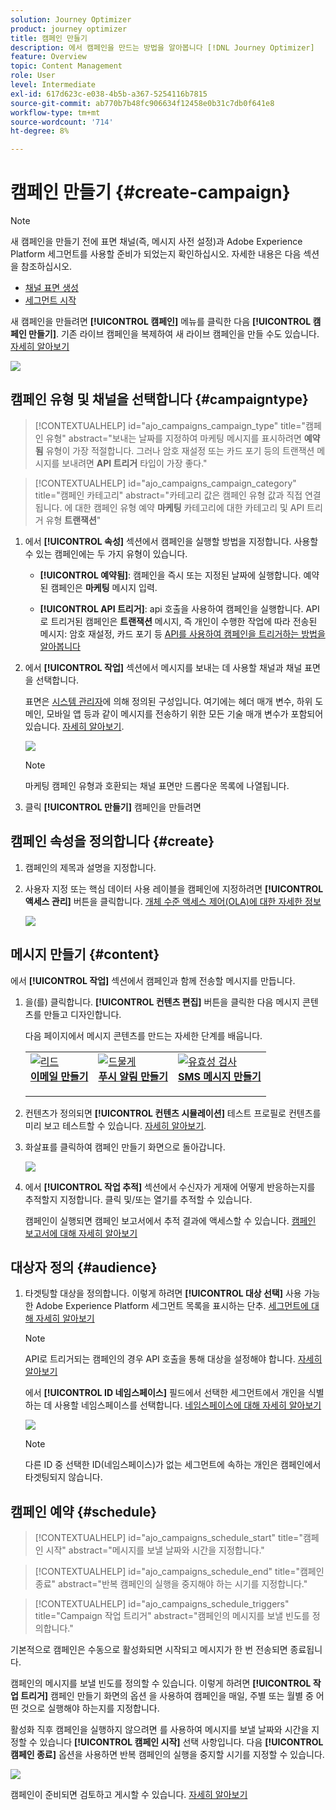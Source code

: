 ```yaml
---
solution: Journey Optimizer
product: journey optimizer
title: 캠페인 만들기
description: 에서 캠페인을 만드는 방법을 알아봅니다 [!DNL Journey Optimizer]
feature: Overview
topic: Content Management
role: User
level: Intermediate
exl-id: 617d623c-e038-4b5b-a367-5254116b7815
source-git-commit: ab770b7b48fc906634f12458e0b31c7db0f641e8
workflow-type: tm+mt
source-wordcount: '714'
ht-degree: 8%

---
```


# 캠페인 만들기 {#create-campaign}

>[!NOTE]
>
>새 캠페인을 만들기 전에 표면 채널(즉, 메시지 사전 설정)과 Adobe Experience Platform 세그먼트를 사용할 준비가 되었는지 확인하십시오. 자세한 내용은 다음 섹션을 참조하십시오.
>
>* [채널 표면 생성](../configuration/channel-surfaces.md)
>* [세그먼트 시작](../segment/about-segments.md)


새 캠페인을 만들려면 **[!UICONTROL 캠페인]** 메뉴를 클릭한 다음 **[!UICONTROL 캠페인 만들기]**. 기존 라이브 캠페인을 복제하여 새 라이브 캠페인을 만들 수도 있습니다. [자세히 알아보기](modify-stop-campaign.md#duplicate)

![](assets/create-campaign.png)

## 캠페인 유형 및 채널을 선택합니다 {#campaigntype}

>[!CONTEXTUALHELP]
>id="ajo_campaigns_campaign_type"
>title="캠페인 유형"
>abstract="보내는 날짜를 지정하여 마케팅 메시지를 표시하려면 **예약됨** 유형이 가장 적절합니다. 그러나 암호 재설정 또는 카드 포기 등의 트랜잭션 메시지를 보내려면 **API 트리거** 타입이 가장 좋다."

>[!CONTEXTUALHELP]
>id="ajo_campaigns_campaign_category"
>title="캠페인 카테고리"
>abstract="카테고리 값은 캠페인 유형 값과 직접 연결됩니다. 에 대한 캠페인 유형 예약 **마케팅** 카테고리에 대한 카테고리 및 API 트리거 유형 **트랜잭션**"

1. 에서 **[!UICONTROL 속성]** 섹션에서 캠페인을 실행할 방법을 지정합니다. 사용할 수 있는 캠페인에는 두 가지 유형이 있습니다.

   * **[!UICONTROL 예약됨]**: 캠페인을 즉시 또는 지정된 날짜에 실행합니다. 예약된 캠페인은 **마케팅** 메시지 입력.

   * **[!UICONTROL API 트리거]**: api 호출을 사용하여 캠페인을 실행합니다. API로 트리거된 캠페인은 **트랜잭션** 메시지, 즉 개인이 수행한 작업에 따라 전송된 메시지: 암호 재설정, 카드 포기 등 [API를 사용하여 캠페인을 트리거하는 방법을 알아봅니다](api-triggered-campaigns.md)

1. 에서 **[!UICONTROL 작업]** 섹션에서 메시지를 보내는 데 사용할 채널과 채널 표면을 선택합니다.

   표면은 [시스템 관리자](../start/path/administrator.md)에 의해 정의된 구성입니다. 여기에는 헤더 매개 변수, 하위 도메인, 모바일 앱 등과 같이 메시지를 전송하기 위한 모든 기술 매개 변수가 포함되어 있습니다. [자세히 알아보기](../configuration/channel-surfaces.md).

   ![](assets/create-campaign-action.png)

   >[!NOTE]
   >
   >마케팅 캠페인 유형과 호환되는 채널 표면만 드롭다운 목록에 나열됩니다.

1. 클릭 **[!UICONTROL 만들기]** 캠페인을 만들려면

## 캠페인 속성을 정의합니다 {#create}

1. 캠페인의 제목과 설명을 지정합니다.

   <!--To test the content of your message, toggle the **[!UICONTROL Content experiment]** option on. This allows you to test multiple variables of a delivery on populations samples, in order to define which treatment has the biggest impact on the targeted population.[Learn more about content experiment](../campaigns/content-experiment.md).-->

1. 사용자 지정 또는 핵심 데이터 사용 레이블을 캠페인에 지정하려면 **[!UICONTROL 액세스 관리]** 버튼을 클릭합니다. [개체 수준 액세스 제어(OLA)에 대한 자세한 정보](../administration/object-based-access.md)

   ![](assets/create-campaign-properties.png)

## 메시지 만들기 {#content}

에서 **[!UICONTROL 작업]** 섹션에서 캠페인과 함께 전송할 메시지를 만듭니다.

1. 을(를) 클릭합니다. **[!UICONTROL 컨텐츠 편집]** 버튼을 클릭한 다음 메시지 콘텐츠를 만들고 디자인합니다.

   다음 페이지에서 메시지 콘텐츠를 만드는 자세한 단계를 배웁니다.

   <table style="table-layout:fixed">
    <tr style="border: 0;">
    <td>
    <a href="../email/create-email.md">
    <img alt="리드" src="../assets/do-not-localize/email.jpg">
    </a>
    <div><a href="../email/create-email.md"><strong>이메일 만들기</strong>
    </div>
    <p>
    </td>
    <td>
    <a href="../push/create-push.md">
      <img alt="드물게" src="../assets/do-not-localize/push.jpg">
    </a>
    <div>
    <a href="../push/create-push.md"><strong>푸시 알림 만들기</strong></a>
    </div>
    <p>
    </td>
    <td>
    <a href="../sms/create-sms.md">
      <img alt="유효성 검사" src="../assets/do-not-localize/sms.jpg">
    </a>
    <div>
    <a href="../sms/create-sms.md"><strong>SMS 메시지 만들기</strong></a>
    </div>
    <p>
    </td>
    </tr>
    </table>

1. 컨텐츠가 정의되면 **[!UICONTROL 컨텐츠 시뮬레이션]** 테스트 프로필로 컨텐츠를 미리 보고 테스트할 수 있습니다. [자세히 알아보기](../email/preview.md).

1. 화살표를 클릭하여 캠페인 만들기 화면으로 돌아갑니다.

   ![](assets/create-campaign-design.png)

1. 에서 **[!UICONTROL 작업 추적]** 섹션에서 수신자가 게재에 어떻게 반응하는지를 추적할지 지정합니다. 클릭 및/또는 열기를 추적할 수 있습니다.

   캠페인이 실행되면 캠페인 보고서에서 추적 결과에 액세스할 수 있습니다. [캠페인 보고서에 대해 자세히 알아보기](../reports/campaign-global-report.md)

## 대상자 정의 {#audience}

1. 타겟팅할 대상을 정의합니다. 이렇게 하려면 **[!UICONTROL 대상 선택]** 사용 가능한 Adobe Experience Platform 세그먼트 목록을 표시하는 단추. [세그먼트에 대해 자세히 알아보기](../segment/about-segments.md)

   >[!NOTE]
   >
   >API로 트리거되는 캠페인의 경우 API 호출을 통해 대상을 설정해야 합니다. [자세히 알아보기](api-triggered-campaigns.md)

   에서 **[!UICONTROL ID 네임스페이스]** 필드에서 선택한 세그먼트에서 개인을 식별하는 데 사용할 네임스페이스를 선택합니다. [네임스페이스에 대해 자세히 알아보기](../event/about-creating.md#select-the-namespace)

   ![](assets/create-campaign-namespace.png)

   >[!NOTE]
   >
   >다른 ID 중 선택한 ID(네임스페이스)가 없는 세그먼트에 속하는 개인은 캠페인에서 타겟팅되지 않습니다.

   <!--If you are are creating an API-triggered campaign, the **[!UICONTROL cURL request]** section allows you to retrieve the **[!UICONTROL Campaign ID]** to use in the API call. [Learn more](api-triggered-campaigns.md)-->

## 캠페인 예약 {#schedule}

>[!CONTEXTUALHELP]
>id="ajo_campaigns_schedule_start"
>title="캠페인 시작"
>abstract="메시지를 보낼 날짜와 시간을 지정합니다."

>[!CONTEXTUALHELP]
>id="ajo_campaigns_schedule_end"
>title="캠페인 종료"
>abstract="반복 캠페인의 실행을 중지해야 하는 시기를 지정합니다."

>[!CONTEXTUALHELP]
>id="ajo_campaigns_schedule_triggers"
>title="Campaign 작업 트리거"
>abstract="캠페인의 메시지를 보낼 빈도를 정의합니다."

기본적으로 캠페인은 수동으로 활성화되면 시작되고 메시지가 한 번 전송되면 종료됩니다.

캠페인의 메시지를 보낼 빈도를 정의할 수 있습니다. 이렇게 하려면 **[!UICONTROL 작업 트리거]** 캠페인 만들기 화면의 옵션 을 사용하여 캠페인을 매일, 주별 또는 월별 중 어떤 것으로 실행해야 하는지를 지정합니다.

활성화 직후 캠페인을 실행하지 않으려면 를 사용하여 메시지를 보낼 날짜와 시간을 지정할 수 있습니다 **[!UICONTROL 캠페인 시작]** 선택 사항입니다. 다음 **[!UICONTROL 캠페인 종료]** 옵션을 사용하면 반복 캠페인의 실행을 중지할 시기를 지정할 수 있습니다.

![](assets/create-campaign-schedule.png)

캠페인이 준비되면 검토하고 게시할 수 있습니다. [자세히 알아보기](#review-activate)
